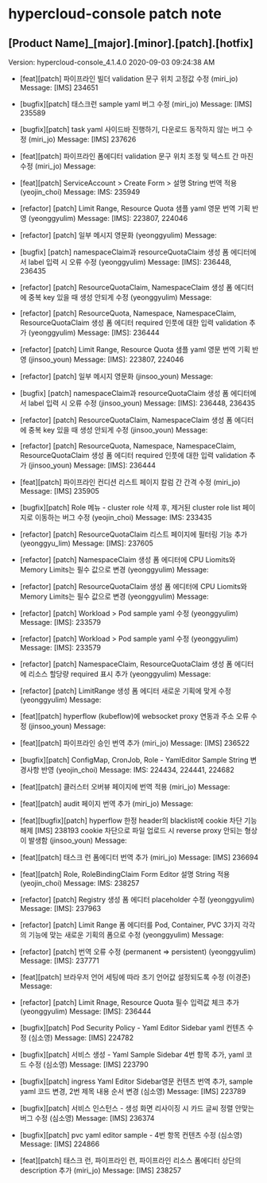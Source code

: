 # hypercloud-console patch note
## [Product Name]_[major].[minor].[patch].[hotfix]
Version: hypercloud-console_4.1.4.0
2020-09-03  09:24:38 AM
- [feat][patch] 파이프라인 빌더 validation 문구 위치 고정값 수정 (miri_jo) 
    Message: [IMS] 234651

- [bugfix][patch] 태스크런 sample yaml 버그 수정 (miri_jo) 
    Message: [IMS] 235589

- [bugfix][patch] task yaml 사이드바 진행하기, 다운로드 동작하지 않는 버그 수정 (miri_jo) 
    Message: [IMS] 237626

- [feat][patch] 파이프라인 폼에디터 validation 문구 위치 조정 및 텍스트 간 마진 수정 (miri_jo) 
    Message: 
- [feat][patch] ServiceAccount > Create Form > 설명 String 번역 적용 (yeojin_choi) 
    Message: IMS: 235949

- [refactor] [patch] Limit Range, Resource Quota 샘플 yaml 영문 번역 기획 반영 (yeonggyulim) 
    Message: [IMS]: 223807, 224046

- [refactor] [patch] 일부 메시지 영문화 (yeonggyulim) 
    Message: 
- [bugfix] [patch] namespaceClaim과 resourceQuotaClaim 생성 폼 에디터에서 label 입력 시 오류 수정 (yeonggyulim) 
    Message: [IMS]: 236448, 236435

- [refactor] [patch] ResourceQuotaClaim, NamespaceClaim 생성 폼 에디터에 중복 key 있을 때 생성 안되게 수정 (yeonggyulim) 
    Message: 
- [refactor] [patch] ResourceQuota, Namespace, NamespaceClaim, ResourceQuotaClaim 생성 폼 에디터 required 인풋에 대한 입력 validation 추가 (yeonggyulim) 
    Message: [IMS]: 236444

- [refactor] [patch] Limit Range, Resource Quota 샘플 yaml 영문 번역 기획 반영 (jinsoo_youn) 
    Message: [IMS]: 223807, 224046

- [refactor] [patch] 일부 메시지 영문화 (jinsoo_youn) 
    Message: 
- [bugfix] [patch] namespaceClaim과 resourceQuotaClaim 생성 폼 에디터에서 label 입력 시 오류 수정 (jinsoo_youn) 
    Message: [IMS]: 236448, 236435

- [refactor] [patch] ResourceQuotaClaim, NamespaceClaim 생성 폼 에디터에 중복 key 있을 때 생성 안되게 수정 (jinsoo_youn) 
    Message: 
- [refactor] [patch] ResourceQuota, Namespace, NamespaceClaim, ResourceQuotaClaim 생성 폼 에디터 required 인풋에 대한 입력 validation 추가 (jinsoo_youn) 
    Message: [IMS]: 236444

- [feat][patch] 파이프라인 컨디션 리스트 페이지 칼럼 간 간격 수정 (miri_jo) 
    Message: [IMS] 235905

- [bugfix][patch] Role 메뉴 - cluster role 삭제 후, 제거된 cluster role list 페이지로 이동하는 버그 수정 (yeojin_choi) 
    Message: IMS: 233435

- [refactor] [patch] ResourceQuotaClaim 리스트 페이지에 필터링 기능 추가 (yeonggyu_lim) 
    Message: [IMS]: 237605

- [refactor] [patch] NamespaceClaim 생성 폼 에디터에 CPU Liomits와 Memory Limits는 필수 값으로 변경 (yeonggyulim) 
    Message: 
- [refactor] [patch] ResourceQuotaClaim 생성 폼 에디터에 CPU Liomits와 Memory Limits는 필수 값으로 변경 (yeonggyulim) 
    Message: 
- [refactor] [patch] Workload > Pod sample yaml 수정 (yeonggyulim) 
    Message: [IMS]: 233579

- [refactor] [patch] Workload > Pod sample yaml 수정 (yeonggyulim) 
    Message: [IMS]: 233579

- [refactor] [patch] NamespaceClaim, ResourceQuotaClaim 생성 폼 에디터에 리소스 할당량 required 표시 추가 (yeonggyulim) 
    Message: 
- [refactor] [patch] LimitRange 생성 폼 에디터 새로운 기획에 맞게 수정 (yeonggyulim) 
    Message: 
- [feat][patch] hyperflow (kubeflow)에 websocket proxy 연동과 주소 오류 수정 (jinsoo_youn) 
    Message: 
- [feat][patch] 파이프라인 승인 번역 추가 (miri_jo) 
    Message: [IMS] 236522

- [bugfix][patch] ConfigMap, CronJob, Role - YamlEditor Sample String 변경사항 반영 (yeojin_choi) 
    Message: IMS: 224434, 224441, 224682

- [feat][patch] 클러스터 오버뷰 페이지에 번역 적용 (miri_jo) 
    Message: 
- [feat][patch] audit 페이지 번역 추가 (miri_jo) 
    Message: 
- [feat][bugfix][patch] hyperflow 한정 header의 blacklist에 cookie 차단 기능 해제 [IMS] 238193 cookie 차단으로 파일 업로드 시 reverse proxy 안되는 형상이 발생함 (jinsoo_youn) 
    Message: 
- [feat][patch] 태스크 런 폼에디터 번역 추가 (miri_jo) 
    Message: [IMS] 236694

- [feat][patch] Role, RoleBindingClaim Form Editor 설명 String 적용 (yeojin_choi) 
    Message: IMS: 238257

- [refactor] [patch] Registry 생성 폼 에디터 placeholder 수정 (yeonggyulim) 
    Message: [IMS]: 237963

- [refactor] [patch] Limit Range 폼 에디터를 Pod, Container, PVC 3가지 각각의 기능에 맞는 새로운 기획의 폼으로 수정 (yeonggyulim) 
    Message: 
- [refactor] [patch] 번역 오류 수정 (permanent => persistent) (yeonggyulim) 
    Message: [IMS]: 237771

- [feat][patch] 브라우저 언어 세팅에 따라 초기 언어값 설정되도록 수정 (이경준) 
    Message: 
- [refactor] [patch] Limit Rnage, Resource Quota 필수 입력값 체크 추가 (yeonggyulim) 
    Message: [IMS]: 236444

- [bugfix][patch] Pod Security Policy - Yaml Editor Sidebar yaml 컨텐츠 수정 (심소영) 
    Message: [IMS] 224782

- [bugfix][patch] 서비스 생성 - Yaml Sample Sidebar 4번 항목 추가, yaml 코드 수정 (심소영) 
    Message: [IMS] 223790

- [bugfix][patch] ingress Yaml Editor Sidebar영문 컨텐츠 번역 추가, sample yaml 코드 변경, 2번 제목 내용 순서 변경 (심소영) 
    Message: [IMS] 223789

- [bugfix][patch] 서비스 인스턴스 - 생성 화면 리사이징 시 카드 글씨 정렬 안맞는 버그 수정 (심소영) 
    Message: [IMS] 236374

- [bugfix][patch] pvc yaml editor sample - 4번 항목 컨텐츠 수정 (심소영) 
    Message: [IMS] 224866

- [feat][patch] 태스크 런, 파이프라인 런, 파이프라인 리소스 폼에디터 상단의 description 추가 (miri_jo) 
    Message: [IMS] 238257
